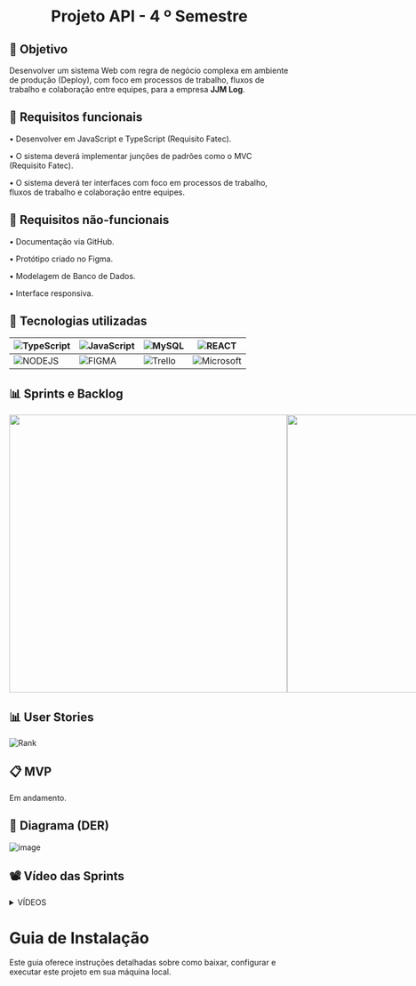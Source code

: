 
<h1 align="center"> Projeto API - 4  º Semestre </h1>

## 🎯 Objetivo
Desenvolver um sistema Web com regra de negócio complexa em ambiente de produção (Deploy), com foco em processos de trabalho, fluxos de trabalho e colaboração entre equipes, para a empresa **JJM Log**.

## 📍 Requisitos funcionais
•	Desenvolver em JavaScript e TypeScript (Requisito Fatec).

•	O sistema deverá implementar junções de padrões como o MVC (Requisito Fatec).

•	O sistema deverá ter interfaces com foco em processos de trabalho, fluxos de trabalho e colaboração entre equipes.

## 📍 Requisitos não-funcionais
•	Documentação via GitHub.

•	Protótipo criado no Figma.

•	Modelagem de Banco de Dados.

•	Interface responsiva. 


## 🔧 Tecnologias utilizadas

| ![TypeScript](https://img.shields.io/badge/-TypeScript-0D1117?style=for-the-badge&logo=typescript) | ![JavaScript](https://img.shields.io/badge/-JavaScript-0D1117?style=for-the-badge&logo=javascript) | ![MySQL](https://img.shields.io/badge/-MySQL-0D1117?style=for-the-badge&logo=mysql) | ![REACT](https://img.shields.io/badge/React-0D1117?style=for-the-badge&logo=react) |
| --- | --- | --- | --- |
| ![NODEJS](https://img.shields.io/badge/NodeJS-0D1117?style=for-the-badge&logo=javascript) | ![FIGMA](https://img.shields.io/badge/Figma-0D1117?style=for-the-badge&logo=figma) | ![Trello](https://img.shields.io/badge/Trello-0D1117?style=for-the-badge&logo=Trello) | ![Microsoft](https://img.shields.io/badge/Microsoft_Office-0D1117?style=for-the-badge&logo=microsoft-office) |


<span id="sprints">

## 📊 Sprints e Backlog

<div style="display: flex;">
  <img src="https://github.com/user-attachments/assets/909aef2a-802f-4f94-9556-c58c3a05eb1c" width="500"  />
  <img src="https://github.com/user-attachments/assets/a582ae84-9e07-4252-9e17-6a05277a7d8f" width="500" />
</div>



<span id="user">

## 📊 User Stories

![Rank](https://github.com/user-attachments/assets/f47fcab4-051f-4cd0-8607-d9a9678483e7)



<span id="MVP">
 
## 📋 MVP
Em andamento.


<span id="Diagrama de classes">
 
## 📁 Diagrama (DER)

![image](https://github.com/user-attachments/assets/2926ddf4-333b-4291-8241-c478edf2a769)

<span id="Vídeo">
 
## 📽️ Vídeo das Sprints
<details>
  <summary>VÍDEOS</summary>
  <details>
     <summary>SPRINT 1</summary>
      <div align="center">
  </details>
  
  <details>
     <summary>SPRINT 2</summary>
      <div align="center">
  </details>
  
  <details>
     <summary>SPRINT 3</summary>
      <div align="center">
  </details>
  
  <details>
     <summary>SPRINT 4</summary>
      <div align="center">
  </details>  
</details>


# Guia de Instalação

Este guia oferece instruções detalhadas sobre como baixar, configurar e executar este projeto em sua máquina local.


